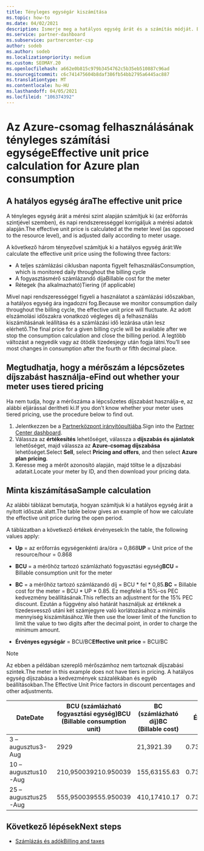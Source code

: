 ```yaml
---
title: Tényleges egységár kiszámítása
ms.topic: how-to
ms.date: 04/02/2021
description: Ismerje meg a hatályos egység árát és a számítás módját. Ez a cikk egy minta számítást is tartalmaz.
ms.service: partner-dashboard
ms.subservice: partnercenter-csp
author: sodeb
ms.author: sodeb
ms.localizationpriority: medium
ms.custom: SEOMAY.20
ms.openlocfilehash: a662e0b815c979b3454762c5b35eb510887c96ad
ms.sourcegitcommit: c6c741475604b8daf386fb54bb2795a6445ac887
ms.translationtype: MT
ms.contentlocale: hu-HU
ms.lasthandoff: 04/05/2021
ms.locfileid: "106374392"
---
```

# <a name="effective-unit-price-calculation-for-azure-plan-consumption"></a><span data-ttu-id="8ae16-104">Az Azure-csomag felhasználásának tényleges számítási egysége</span><span class="sxs-lookup"><span data-stu-id="8ae16-104">Effective unit price calculation for Azure plan consumption</span></span>

## <a name="the-effective-unit-price"></a><span data-ttu-id="8ae16-105">A hatályos egység ára</span><span class="sxs-lookup"><span data-stu-id="8ae16-105">The effective unit price</span></span>

<span data-ttu-id="8ae16-106">A tényleges egység árát a mérési szint alapján számítjuk ki (az erőforrás szintjével szemben), és napi rendszerességgel korrigáljuk a mérési adatok alapján.</span><span class="sxs-lookup"><span data-stu-id="8ae16-106">The effective unit price is calculated at the meter level (as opposed to the resource level), and is adjusted daily according to meter usage.</span></span>

<span data-ttu-id="8ae16-107">A következő három tényezővel számítjuk ki a hatályos egység árát:</span><span class="sxs-lookup"><span data-stu-id="8ae16-107">We calculate the effective unit price using the following three factors:</span></span>

- <span data-ttu-id="8ae16-108">A teljes számlázási ciklusban naponta figyelt felhasználás</span><span class="sxs-lookup"><span data-stu-id="8ae16-108">Consumption, which is monitored daily throughout the billing cycle</span></span>
- <span data-ttu-id="8ae16-109">A fogyasztásmérő számlázandó díja</span><span class="sxs-lookup"><span data-stu-id="8ae16-109">Billable cost for the meter</span></span>
- <span data-ttu-id="8ae16-110">Rétegek (ha alkalmazható)</span><span class="sxs-lookup"><span data-stu-id="8ae16-110">Tiering (if applicable)</span></span>

<span data-ttu-id="8ae16-111">Mivel napi rendszerességgel figyeli a használatot a számlázási időszakban, a hatályos egység ára ingadozni fog.</span><span class="sxs-lookup"><span data-stu-id="8ae16-111">Because we monitor consumption daily throughout the billing cycle, the effective unit price will fluctuate.</span></span> <span data-ttu-id="8ae16-112">Az adott elszámolási időszakra vonatkozó végleges díj a felhasználás kiszámításának leállítása és a számlázási idő lezárása után lesz elérhető.</span><span class="sxs-lookup"><span data-stu-id="8ae16-112">The final price for a given billing cycle will be available after we stop the consumption calculation and close the billing period.</span></span> <span data-ttu-id="8ae16-113">A legtöbb változást a negyedik vagy az ötödik tizedesjegy után fogja látni.</span><span class="sxs-lookup"><span data-stu-id="8ae16-113">You’ll see most changes in consumption after the fourth or fifth decimal place.</span></span>

## <a name="find-out-whether-your-meter-uses-tiered-pricing"></a><span data-ttu-id="8ae16-114">Megtudhatja, hogy a mérőszám a lépcsőzetes díjszabást használja-e</span><span class="sxs-lookup"><span data-stu-id="8ae16-114">Find out whether your meter uses tiered pricing</span></span>

<span data-ttu-id="8ae16-115">Ha nem tudja, hogy a mérőszáma a lépcsőzetes díjszabást használja-e, az alábbi eljárással derítheti ki.</span><span class="sxs-lookup"><span data-stu-id="8ae16-115">If you don’t know whether your meter uses tiered pricing, use the procedure below to find out.</span></span> 

1. <span data-ttu-id="8ae16-116">Jelentkezzen be a [Partnerközpont irányítópultjába](https://partner.microsoft.com/dashboard/).</span><span class="sxs-lookup"><span data-stu-id="8ae16-116">Sign into the [Partner Center dashboard](https://partner.microsoft.com/dashboard/).</span></span>
2. <span data-ttu-id="8ae16-117">Válassza az **értékesítés** lehetőséget, válassza a **díjszabás és ajánlatok** lehetőséget, majd válassza az **Azure-csomag díjszabása** lehetőséget.</span><span class="sxs-lookup"><span data-stu-id="8ae16-117">Select **Sell**, select **Pricing and offers**, and then select **Azure plan pricing**.</span></span>
3. <span data-ttu-id="8ae16-118">Keresse meg a mérőt azonosító alapján, majd töltse le a díjszabási adatait.</span><span class="sxs-lookup"><span data-stu-id="8ae16-118">Locate your meter by ID, and then download your pricing data.</span></span> 

## <a name="sample-calculation"></a><span data-ttu-id="8ae16-119">Minta kiszámítása</span><span class="sxs-lookup"><span data-stu-id="8ae16-119">Sample calculation</span></span>

<span data-ttu-id="8ae16-120">Az alábbi táblázat bemutatja, hogyan számítjuk ki a hatályos egység árát a nyitott időszak alatt.</span><span class="sxs-lookup"><span data-stu-id="8ae16-120">The table below gives an example of how we calculate the effective unit price during the open period.</span></span>

<span data-ttu-id="8ae16-121">A táblázatban a következő értékek érvényesek:</span><span class="sxs-lookup"><span data-stu-id="8ae16-121">In the table, the following values apply:</span></span> 

- <span data-ttu-id="8ae16-122">**Up** = az erőforrás egységenkénti ára/óra = 0,868</span><span class="sxs-lookup"><span data-stu-id="8ae16-122">**UP** = Unit price of the resource/hour = 0.868</span></span>

- <span data-ttu-id="8ae16-123">**BCU** = a mérőhöz tartozó számlázható fogyasztási egység</span><span class="sxs-lookup"><span data-stu-id="8ae16-123">**BCU** = Billable consumption unit for the meter</span></span>

- <span data-ttu-id="8ae16-124">**BC** = a mérőhöz tartozó számlázandó díj = BCU \* fel \* 0,85.</span><span class="sxs-lookup"><span data-stu-id="8ae16-124">**BC** = Billable cost for the meter = BCU \* UP \* 0.85.</span></span> <span data-ttu-id="8ae16-125">Ez megfelel a 15%-os PEC kedvezmény beállításának.</span><span class="sxs-lookup"><span data-stu-id="8ae16-125">This reflects an adjustment for the 15% PEC discount.</span></span> <span data-ttu-id="8ae16-126">Ezután a függvény alsó határát használjuk az értéknek a tizedesvessző utáni két számjegyre való korlátozásához a minimális mennyiség kiszámításához.</span><span class="sxs-lookup"><span data-stu-id="8ae16-126">We then use the lower limit of the function to limit the value to two digits after the decimal point, in order to charge the minimum amount.</span></span> 

- <span data-ttu-id="8ae16-127">**Érvényes egységár** = BCU/BC</span><span class="sxs-lookup"><span data-stu-id="8ae16-127">**Effective unit price** = BCU/BC</span></span>

>[!NOTE]
><span data-ttu-id="8ae16-128">Az ebben a példában szereplő mérőszámhoz nem tartoznak díjszabási szintek.</span><span class="sxs-lookup"><span data-stu-id="8ae16-128">The meter in this example does not have tiers in pricing.</span></span> <span data-ttu-id="8ae16-129">A hatályos egység díjszabása a kedvezmények százalékában és egyéb beállításokban.</span><span class="sxs-lookup"><span data-stu-id="8ae16-129">The Effective Unit Price factors in discount percentages and other adjustments.</span></span>

| <span data-ttu-id="8ae16-130">Date</span><span class="sxs-lookup"><span data-stu-id="8ae16-130">Date</span></span> | <span data-ttu-id="8ae16-131">BCU (számlázható fogyasztási egység)</span><span class="sxs-lookup"><span data-stu-id="8ae16-131">BCU (Billable consumption unit)</span></span> | <span data-ttu-id="8ae16-132">BC (számlázható díj)</span><span class="sxs-lookup"><span data-stu-id="8ae16-132">BC (Billable cost)</span></span> | <span data-ttu-id="8ae16-133">Érvényes Egységár</span><span class="sxs-lookup"><span data-stu-id="8ae16-133">Effective unit price</span></span> |
| ------ | ----------- | ----------- | ----------- |  
| <span data-ttu-id="8ae16-134">3 – augusztus</span><span class="sxs-lookup"><span data-stu-id="8ae16-134">3-Aug</span></span> | <span data-ttu-id="8ae16-135">29</span><span class="sxs-lookup"><span data-stu-id="8ae16-135">29</span></span> | <span data-ttu-id="8ae16-136">21,39</span><span class="sxs-lookup"><span data-stu-id="8ae16-136">21.39</span></span> | <span data-ttu-id="8ae16-137">0.737586206896552</span><span class="sxs-lookup"><span data-stu-id="8ae16-137">0.737586206896552</span></span> |
| <span data-ttu-id="8ae16-138">10 – augusztus</span><span class="sxs-lookup"><span data-stu-id="8ae16-138">10-Aug</span></span> | <span data-ttu-id="8ae16-139">210,950039</span><span class="sxs-lookup"><span data-stu-id="8ae16-139">210.950039</span></span> | <span data-ttu-id="8ae16-140">155,63</span><span class="sxs-lookup"><span data-stu-id="8ae16-140">155.63</span></span> | <span data-ttu-id="8ae16-141">0.737757626107858</span><span class="sxs-lookup"><span data-stu-id="8ae16-141">0.737757626107858</span></span> |
| <span data-ttu-id="8ae16-142">25 – augusztus</span><span class="sxs-lookup"><span data-stu-id="8ae16-142">25-Aug</span></span> | <span data-ttu-id="8ae16-143">555,950039</span><span class="sxs-lookup"><span data-stu-id="8ae16-143">555.950039</span></span> | <span data-ttu-id="8ae16-144">410,17</span><span class="sxs-lookup"><span data-stu-id="8ae16-144">410.17</span></span> | <span data-ttu-id="8ae16-145">0.737782122900436</span><span class="sxs-lookup"><span data-stu-id="8ae16-145">0.737782122900436</span></span> |

## <a name="next-steps"></a><span data-ttu-id="8ae16-146">Következő lépések</span><span class="sxs-lookup"><span data-stu-id="8ae16-146">Next steps</span></span>

- [<span data-ttu-id="8ae16-147">Számlázás és adók</span><span class="sxs-lookup"><span data-stu-id="8ae16-147">Billing and taxes</span></span>](billing.md)
